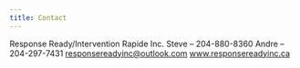 ```yaml
---
title: Contact
---
```


Response Ready/Intervention Rapide Inc.
Steve – 204-880-8360
Andre – 204-297-7431
responsereadyinc@outlook.com
www.responsereadyinc.ca

